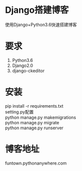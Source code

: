 # Django搭建博客
使用Django+Python3.6快速搭建博客
# 要求
1. Python3.6  
2. Django2.0  
3. django-ckeditor
# 安装
pip install -r requirements.txt  
setting.py配置  
python manage.py makemigrations  
python manage.py migrate  
python manage.py runserver  
# 博客地址
funtown.pythonanywhere.com
